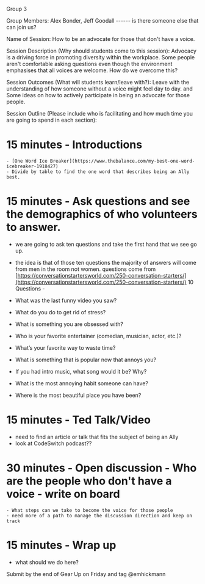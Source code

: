 Group 3

Group Members: Alex Bonder, Jeff Goodall ------ is there someone else that can join us?


Name of Session: How to be an advocate for those that don't have a voice.

Session Description (Why should students come to this session):
  Advocacy is a driving force in promoting diversity within the workplace.
  Some people aren't comfortable asking questions even though the environment emphasises that all voices are welcome. How do we overcome this?
  
  
Session Outcomes (What will students learn/leave with?):
  Leave with the understanding of how someone without a voice might feel day to day. and Some ideas on how to actively participate in being an advocate for those people.

Session Outline (Please include who is facilitating and how much time you are going to spend in each section):
 # 15 minutes - Introductions 
    - [One Word Ice Breaker](https://www.thebalance.com/my-best-one-word-icebreaker-1918427)
    - Divide by table to find the one word that describes being an Ally best.
    
 # 15 minutes - Ask questions and see the demographics of who volunteers to answer.
  - we are going to ask ten questions and take the first hand that we see go up. 
  - the idea is that of those ten questions the majority of answers will come from men in the room not women.
 questions come from [https://conversationstartersworld.com/250-conversation-starters/](https://conversationstartersworld.com/250-conversation-starters/)
 10 Questions - 
 
   - What was the last funny video you saw?

   - What do you do to get rid of stress?

   - What is something you are obsessed with?

   - Who is your favorite entertainer (comedian, musician, actor, etc.)?

   - What’s your favorite way to waste time?
   
   - What is something that is popular now that annoys you?
   
   - If you had intro music, what song would it be? Why?
   
   - What is the most annoying habit someone can have?
   
   - Where is the most beautiful place you have been?

# 15 minutes - Ted Talk/Video
- need to find an article or talk that fits the subject of being an Ally
- look at CodeSwitch podcast??

# 30 minutes - Open discussion - Who are the people who don't have a voice - write on board
    - What steps can we take to become the voice for those people
    - need more of a path to manage the discussion direction and keep on track
    
# 15 minutes - Wrap up
  - what should we do here?
  
  
Submit by the end of Gear Up on Friday and tag @emhickmann
